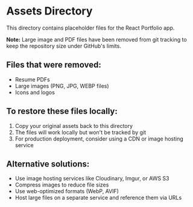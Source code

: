 # Assets Directory

This directory contains placeholder files for the React Portfolio app.

**Note:** Large image and PDF files have been removed from git tracking to keep the repository size under GitHub's limits.

## Files that were removed:
- Resume PDFs
- Large images (PNG, JPG, WEBP files)
- Icons and logos

## To restore these files locally:
1. Copy your original assets back to this directory
2. The files will work locally but won't be tracked by git
3. For production deployment, consider using a CDN or image hosting service

## Alternative solutions:
- Use image hosting services like Cloudinary, Imgur, or AWS S3
- Compress images to reduce file sizes
- Use web-optimized formats (WebP, AVIF)
- Host large files on a separate service and reference them via URLs 